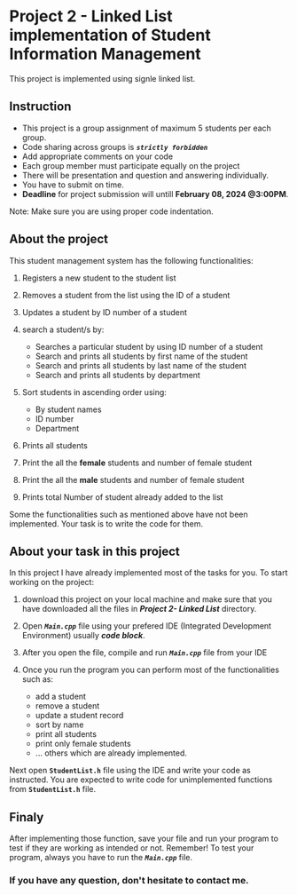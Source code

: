 # Project 2 - Linked List implementation of Student Information Management 

This project is implemented using signle linked list.

## Instruction

* This project is a group assignment of maximum 5 students per each group.
* Code sharing across groups is ***`strictly forbidden`***
* Add appropriate comments on your code
* Each group member must participate equally on the project
* There will be presentation and question and answering individually.
* You have to submit on time.
* **Deadline** for project submission will untill **February 08, 2024 @3:00PM**.

Note: Make sure you are using proper code indentation.

## About the project
This student management system has the following functionalities:
1. Registers a new student to the student list
2. Removes a student from the list using the ID of a student
3. Updates a student by ID number of a student
4. search a student/s by:
    * Searches a particular student by using ID number of a student
    * Search and prints all students by first name of the student
    * Search and prints all students by last name of the student
    * Search and prints all students by department

5. Sort students in ascending order using:
    - By student names
    - ID number
    - Department
6. Prints all students
7. Print the all the **female** students and number of female student
8. Print the all the **male** students and number of female student
9. Prints total Number of student already added to the list

Some the functionalities such as mentioned above have not been implemented. Your task is to write the code for them.

## About your task in this project
In this project I have already implemented most of the tasks for you. 
To start working on the project:
1. download this project on your local machine and make sure that you have downloaded all the files in ***Project 2- Linked List*** directory.

2. Open ***`Main.cpp`*** file using your prefered IDE (Integrated Development Environment) usually ***code block***.
3. After you open the file, compile and run ***`Main.cpp`*** file from your IDE
5. Once you run the program you can perform most of the functionalities such as:
    - add a student
    - remove a student
    - update a student record
    - sort by name
    - print all students
    - print only female students
    - ... others which are already implemented.

Next open **`StudentList.h`** file using the IDE and write your code as instructed.
You are expected to write code for unimplemented functions from **```StudentList.h```** file.

## Finaly
After implementing those function, save your file and run your program to test if they are working as intended or not.
Remember! To test your program, always you have to run the ***`Main.cpp`*** file.


### If you have any question, don't hesitate to contact me.